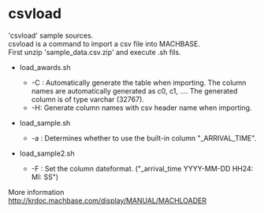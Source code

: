 # csvload

'csvload' sample sources.  
csvload is a command to import a csv file into MACHBASE.  
First unzip 'sample_data.csv.zip' and execute .sh fils.

- load_awards.sh 
   - -C : Automatically generate the table when importing. The column names are automatically generated as c0, c1, ....
            The generated column is of type varchar (32767).
   - -H: Generate column names with csv header name when importing.
               
- load_sample.sh
   - -a : Determines whether to use the built-in column "_ARRIVAL_TIME".

- load_sample2.sh
   - -F : Set the column dateformat. ("_arrival_time YYYY-MM-DD HH24: MI: SS")

More information <http://krdoc.machbase.com/display/MANUAL/MACHLOADER>
